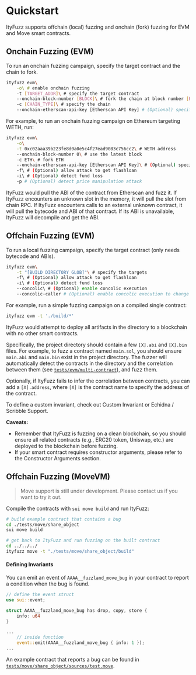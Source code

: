 # Quickstart

ItyFuzz supports offchain (local) fuzzing and onchain (fork) fuzzing for EVM and Move smart contracts.&#x20;

## Onchain Fuzzing (EVM)

To run an onchain fuzzing campaign, specify the target contract and the chain to fork.

```bash
ityfuzz evm\
    -o\ # enable onchain fuzzing
    -t [TARGET_ADDR]\ # specify the target contract
    --onchain-block-number [BLOCK]\ # fork the chain at block number [BLOCK]
    -c [CHAIN_TYPE]\ # specify the chain
    --onchain-etherscan-api-key [Etherscan API Key] # (Optional) specify your etherscan api key
```

For example, to run an onchain fuzzing campaign on Ethereum targeting WETH, run:

```bash
ityfuzz evm\
    -o\
    -t 0xc02aaa39b223fe8d0a0e5c4f27ead9083c756cc2\ # WETH address
    --onchain-block-number 0\ # use the latest block
    -c ETH\ # fork ETH
    --onchain-etherscan-api-key [Etherscan API Key]\ # (Optional) specify your etherscan api key
    -f\ # (Optional) allow attack to get flashloan
    -i\ # (Optional) detect fund loss
    -p # (Optional) detect price manipulation attack
```

ItyFuzz would pull the ABI of the contract from Etherscan and fuzz it. If ItyFuzz encounters an unknown slot in the memory, it will pull the slot from chain RPC. If ItyFuzz encounters calls to an external unknown contract, it will pull the bytecode and ABI of that contract. If its ABI is unavailable, ItyFuzz will decompile and get the ABI.

## Offchain Fuzzing (EVM)

To run a local fuzzing campaign, specify the target contract (only needs bytecode and ABIs).

```bash
ityfuzz evm\
    -t "[BUILD DIRECTORY GLOB]"\ # specify the targets
    -f\ # (Optional) allow attack to get flashloan
    -i\ # (Optional) detect fund loss
    --concolic\ # (Optional) enable concolic execution
    --concolic-caller # (Optional) enable concolic execution to change caller to anyone
```

For example, run a simple fuzzing campaign on a compiled single contract:

```bash
ityfuzz evm -t './build/*'
```

ItyFuzz would attempt to deploy all artifacts in the directory to a blockchain with no other smart contracts.

Specifically, the project directory should contain a few `[X].abi` and `[X].bin` files. For example, to fuzz a contract named `main.sol`, you should ensure `main.abi` and `main.bin` exist in the project directory. The fuzzer will automatically detect the contracts in the directory and the correlation between them (see [`tests/evm/multi-contract`](https://github.com/fuzzland/ityfuzz/tree/master/tests/evm/multi-contract)), and fuzz them.

Optionally, if ItyFuzz fails to infer the correlation between contracts, you can add a `[X].address`, where `[X]` is the contract name to specify the address of the contract.

To define a custom invariant, check out Custom Invariant or Echidna / Scribble Support.

**Caveats:**

* Remember that ItyFuzz is fuzzing on a clean blockchain, so you should ensure all related contracts (e.g., ERC20 token, Uniswap, etc.) are deployed to the blockchain before fuzzing.
* If your smart contract requires constructor arguments, please refer to the Constructor Arguments section.

## Offchain Fuzzing (MoveVM)

> Move support is still under development. Please contact us if you want to try it out.

Compile the contracts with `sui move build` and run ItyFuzz:

```bash
# build example contract that contains a bug
cd ./tests/move/share_object
sui move build

# get back to ItyFuzz and run fuzzing on the built contract
cd ../../../
ityfuzz move -t "./tests/move/share_object/build"

```

#### Defining Invariants

You can emit an event of `AAAA__fuzzland_move_bug` in your contract to report a condition when the bug is found.

```rust
// define the event struct
use sui::event;

struct AAAA__fuzzland_move_bug has drop, copy, store {
    info: u64
}

... 
    // inside function
    event::emit(AAAA__fuzzland_move_bug { info: 1 });
...

```

An example contract that reports a bug can be found in [`tests/move/share_object/sources/test.move`](https://github.com/fuzzland/ityfuzz/tree/master/tests/move/share\_object).
